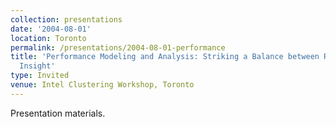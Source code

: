 ```yaml
---
collection: presentations
date: '2004-08-01'
location: Toronto
permalink: /presentations/2004-08-01-performance
title: 'Performance Modeling and Analysis: Striking a Balance between Resolution and
  Insight'
type: Invited
venue: Intel Clustering Workshop, Toronto
---
```


Presentation materials.
